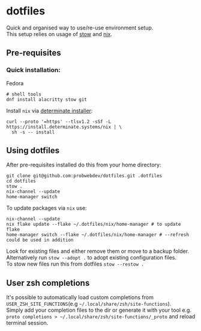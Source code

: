 # dotfiles

Quick and organised way to use/re-use environment setup.\
This setup relies on usage of [stow](https://www.gnu.org/software/stow/) and [nix](https://nixos.org/).

## Pre-requisites

### Quick installation:

Fedora

```shell
# shell tools
dnf install alacritty stow git
```
Install `nix` via [determinate installer](https://github.com/DeterminateSystems/nix-installer?tab=readme-ov-file#install-nix):
```shell
curl --proto '=https' --tlsv1.2 -sSf -L https://install.determinate.systems/nix | \
  sh -s -- install
```

## Using dotfiles

After pre-requisites installed do this from your home directory:

```shell
git clone git@github.com:probwebdev/dotfiles.git .dotfiles
cd dotfiles
stow .
nix-channel --update
home-manager switch
```

To update packages via `nix` use:
```shell
nix-channel --update
nix flake update --flake ~/.dotfiles/nix/home-manager # to update flake
home-manager switch --flake ~/.dotfiles/nix/home-manager # --refresh could be used in addition
```

Look for existing files and either remove them or move to a backup folder. Alternatively run `stow --adopt .` to adopt existing configuration files.   
To stow new files run this from dotfiles `stow --restow .`

## User zsh completions
It's possible to automatically load custom completions from `USER_ZSH_SITE_FUNCTIONS`(e.g `~/.local/share/zsh/site-functions`).   
Simply add your completion files to the dir or generate it with your tool e.g. `proto completions > ~/.local/share/zsh/site-functions/_proto` and reload terminal session.